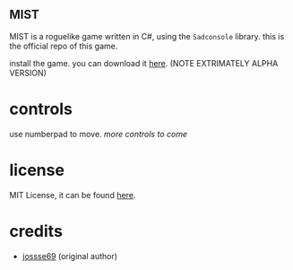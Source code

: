 ## MIST
MIST is a roguelike game written in C#, using the `Sadconsole` library. 
this is the official repo of this game.

install the game. you can download it [here](https://github.com/jossse69/MIST/releases).
(NOTE EXTRIMATELY ALPHA VERSION)

# controls
use numberpad to move.
*more controls to come*

# license
MIT License, it can be found [here](https://github.com/jossse69/MIST/blob/main/LICENSE).

# credits
* [jossse69](https://github.com/jossse69) (original author)
